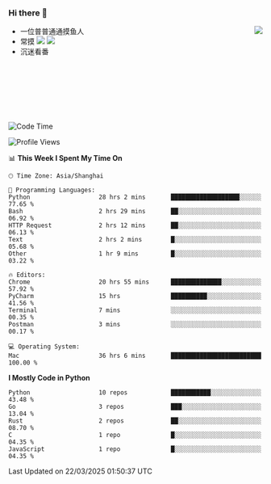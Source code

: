 ### Hi there 👋


<a href="https://github.com/yanlc39">
  <img align="right" src="https://github-readme-stats.vercel.app/api?username=yanlc39&show_icons=true&hide_border=true&icon_color=586069&title_color=a0a9af">
</a>

- 一位普普通通摸鱼人
- 常摸 ![](https://img.shields.io/badge/-Python-3e74a2?style=flat-square&logo=Python&logoColor=fff) ![](https://img.shields.io/badge/-C%2B%2B-brightgreen?style=flat-square)
- 沉迷看番



<br><br><br><br><br><br>


<!--START_SECTION:waka-->
![Code Time](http://img.shields.io/badge/Code%20Time-994%20hrs%2023%20mins-blue)

![Profile Views](http://img.shields.io/badge/Profile%20Views-0-blue)

📊 **This Week I Spent My Time On** 

```text
🕑︎ Time Zone: Asia/Shanghai

💬 Programming Languages: 
Python                   28 hrs 2 mins       ███████████████████░░░░░░   77.65 % 
Bash                     2 hrs 29 mins       ██░░░░░░░░░░░░░░░░░░░░░░░   06.92 % 
HTTP Request             2 hrs 12 mins       ██░░░░░░░░░░░░░░░░░░░░░░░   06.13 % 
Text                     2 hrs 2 mins        █░░░░░░░░░░░░░░░░░░░░░░░░   05.68 % 
Other                    1 hr 9 mins         █░░░░░░░░░░░░░░░░░░░░░░░░   03.22 % 

🔥 Editors: 
Chrome                   20 hrs 55 mins      ██████████████░░░░░░░░░░░   57.92 % 
PyCharm                  15 hrs              ██████████░░░░░░░░░░░░░░░   41.56 % 
Terminal                 7 mins              ░░░░░░░░░░░░░░░░░░░░░░░░░   00.35 % 
Postman                  3 mins              ░░░░░░░░░░░░░░░░░░░░░░░░░   00.17 % 

💻 Operating System: 
Mac                      36 hrs 6 mins       █████████████████████████   100.00 % 
```

**I Mostly Code in Python** 

```text
Python                   10 repos            ███████████░░░░░░░░░░░░░░   43.48 % 
Go                       3 repos             ███░░░░░░░░░░░░░░░░░░░░░░   13.04 % 
Rust                     2 repos             ██░░░░░░░░░░░░░░░░░░░░░░░   08.70 % 
C                        1 repo              █░░░░░░░░░░░░░░░░░░░░░░░░   04.35 % 
JavaScript               1 repo              █░░░░░░░░░░░░░░░░░░░░░░░░   04.35 % 
```




 Last Updated on 22/03/2025 01:50:37 UTC
<!--END_SECTION:waka-->
